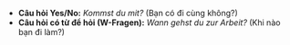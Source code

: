 - **Câu hỏi Yes/No:** _Kommst du mit?_ (Bạn có đi cùng không?)
- **Câu hỏi có từ để hỏi (W-Fragen):** _Wann gehst du zur Arbeit?_ (Khi nào bạn đi làm?)